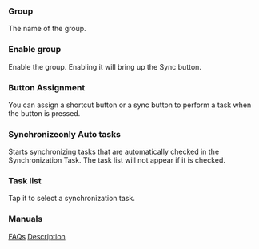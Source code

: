 ### Group
The name of the group.

### Enable group

Enable the group. Enabling it will bring up the Sync button.

### Button Assignment
You can assign a shortcut button or a sync button to perform a task when the button is pressed.

### Synchronizeonly Auto tasks
Starts synchronizing tasks that are automatically checked in the Synchronization Task. The task list will not appear if it is checked.

### Task list
Tap it to select a synchronization task.

### Manuals
[FAQs](https://sentaroh.github.io/Documents/SMBSync3/SMBSync3_FAQ_EN.htm)
[Description](https://sentaroh.github.io/Documents/SMBSync3/SMBSync3_Desc_EN.htm)

